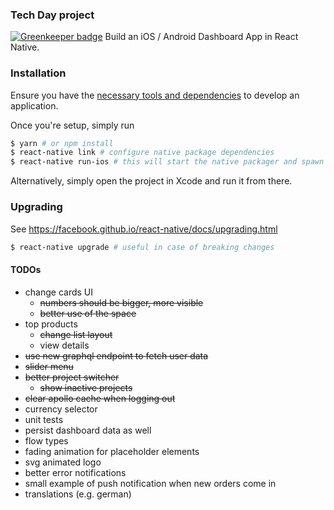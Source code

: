 ### Tech Day project

[![Greenkeeper badge](https://badges.greenkeeper.io/commercetools/react-native-dashboard.svg)](https://greenkeeper.io/)
Build an iOS / Android Dashboard App in React Native.

### Installation
Ensure you have the [necessary tools and dependencies](https://facebook.github.io/react-native/docs/getting-started.html) to develop an application.

Once you're setup, simply run

```bash
$ yarn # or npm install
$ react-native link # configure native package dependencies
$ react-native run-ios # this will start the native packager and spawn the iOS simulator
```

Alternatively, simply open the project in Xcode and run it from there.

### Upgrading

See https://facebook.github.io/react-native/docs/upgrading.html

```bash
$ react-native upgrade # useful in case of breaking changes
```

#### TODOs
- change cards UI
  - ~~numbers should be bigger, more visible~~
  - ~~better use of the space~~
- top products
  - ~~change list layout~~
  - view details
- ~~use new graphql endpoint to fetch user data~~
- ~~slider menu~~
- ~~better project switcher~~
  - ~~show inactive projects~~
- ~~clear apollo cache when logging out~~
- currency selector
- unit tests
- persist dashboard data as well
- flow types
- fading animation for placeholder elements
- svg animated logo
- better error notifications
- small example of push notification when new orders come in
- translations (e.g. german)
